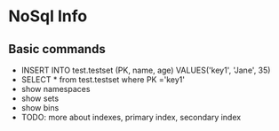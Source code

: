 # NoSql Info

## Basic commands
* INSERT INTO test.testset (PK, name, age) VALUES('key1', 'Jane', 35)
* SELECT * from test.testset where PK ='key1'
* show namespaces
* show sets
* show bins
* TODO: more about indexes, primary index, secondary index
